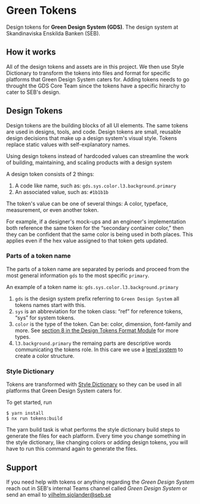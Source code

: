 # Green Tokens

Design tokens for **Green Design System (GDS)**. The design system at Skandinaviska Enskilda Banken (SEB).

## How it works

All of the design tokens and assets are in this project. We then use Style Dictionary to transform the tokens into files and format for specific platforms that Green Design System caters for. Adding tokens needs to go throught the GDS Core Team since the tokens have a specific hirarchy to cater to SEB's design.

## Design Tokens

Design tokens are the building blocks of all UI elements. The same tokens are used in designs, tools, and code. Design tokens are small, reusable design decisions that make up a design system's visual style. Tokens replace static values with self-explanatory names.

Using design tokens instead of hardcoded values can streamline the work of building, maintaining, and scaling products with a design system

A design token consists of 2 things:

1. A code like name, such as: `gds.sys.color.l3.background.primary`
2. An associated value, such as: `#1b1b1b`

The token's value can be one of several things: A color, typeface, measurement, or even another token.

For example, if a designer's mock-ups and an engineer's implementation both reference the same token for the “secondary container color,” then they can be confident that the same color is being used in both places. This applies even if the hex value assigned to that token gets updated.

### Parts of a token name

The parts of a token name are separated by periods and proceed from the most general information `gds` to the most specific `primary`.

An example of a token name is: `gds.sys.color.l3.background.primary`

1. `gds` is the design system prefix referring to `Green Design System` all tokens names start with this.
2. `sys` is an abbreviation for the token class: “ref” for reference tokens, “sys” for system tokens.
3. `color` is the type of the token. Can be: color, dimension, font-family and more. See [section 8 in the Design Tokens Format Module](https://tr.designtokens.org/format/#types) for more types.
4. `l3.background.primary` the remaing parts are descriptive words communicating the tokens role. In this care we use a [level system](https://storybook.seb.io/latest/core/?path=/docs/style-colors--docs) to create a color structure.

### Style Dictionary

Tokens are transformed with [Style Dictionary](https://amzn.github.io/style-dictionary/) so they can be used in all platforms that Green Design System caters for.

To get started, run

```
$ yarn install
$ nx run tokens:build
```

The yarn build task is what performs the style dictionary build steps to generate the files for each platform. Every time you change something in the style dictionary, like changing colors or adding design tokens, you will have to run this command again to generate the files.

## Support

If you need help with tokens or anything regarding the _Green Design System_ reach out in SEB's internal Teams channel called _Green Design System_ or send an email to [vilhelm.sjolander@seb.se](mailto:vilhelm.sjolander@seb.se)
